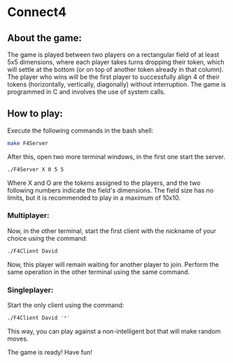 # Connect4

## About the game: 
The game is played between two players on a rectangular field of at least 5x5 dimensions, where each player takes turns dropping their token, which will settle at the bottom (or on top of another token already in that column). The player who wins will be the first player to successfully align 4 of their tokens (horizontally, vertically, diagonally) without interruption. The game is programmed in C and involves the use of system calls.

## How to play: 
Execute the following commands in the bash shell:

```bash
make F4Server
```
After this, open two more terminal windows, in the first one start the server.
```bash
./F4Server X 0 5 5 
```
Where X and O are the tokens assigned to the players, and the two following numbers indicate the field's dimensions. The field size has no limits, but it is recommended to play in a maximum of 10x10.

### Multiplayer:
Now, in the other terminal, start the first client with the nickname of your choice using the command:
```bash
./F4Client David
```
Now, this player will remain waiting for another player to join. Perform the same operation in the other terminal using the same command.

### Singleplayer:
Start the only client using the command:

```bash
./F4Client David '*'
```
This way, you can play against a non-intelligent bot that will make random moves.

The game is ready! Have fun!
